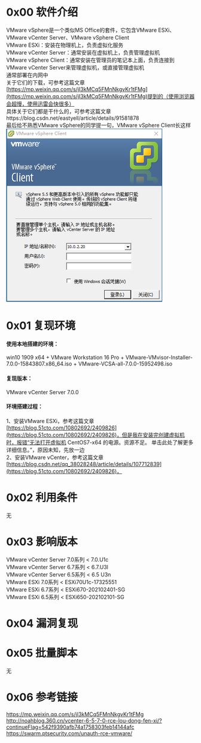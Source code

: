 # 0x00 软件介绍
VMware vSphere是一个类似MS Office的套件，它包含VMware ESXi、VMware vCenter Server、VMware vSphere Client  
VMware ESXi：安装在物理机上，负责虚拟化服务  
VMware vCenter Server：通常安装在虚拟机上，负责管理虚拟机  
VMware vSphere Client：通常安装在管理员的笔记本上面，负责连接到VMware vCenter Server来管理虚拟机，或直接管理虚拟机  
通常部署在内网中  
关于它们的下载，可参考这篇文章[https://mp.weixin.qq.com/s/jI3kMCq5FMnNkgvKr1tFMg](https://mp.weixin.qq.com/s/jI3kMCq5FMnNkgvKr1tFMg)提到的（使用浏览器会超慢，使用迅雷会快很多）  
具体关于它们都是干什么的，可参考这篇文章https://blog.csdn.net/eastyell/article/details/91581878  
最后给不熟悉VMware vSphere的同学提一句，VMware vSphere Client长这样  
![image](./pic/0.png)

# 0x01 复现环境
#### 使用本地搭建的环境：  
win10 1909 x64 + VMware Workstation 16 Pro + VMware-VMvisor-Installer-7.0.0-15843807.x86_64.iso + VMware-VCSA-all-7.0.0-15952498.iso  
#### 复现版本：  
VMware vCenter Server 7.0.0  
#### 环境搭建过程：  
1、安装VMware ESXi，参考这篇文章[https://blog.51cto.com/10802692/2409826](https://blog.51cto.com/10802692/2409826)，但是我在安装完创建虚拟机时，报错“无法打开虚拟机 CentOS7-x64 的电源。资源不足。 单击此处了解更多详细信息。”，原因未知，先放一边  
2、安装VMware vCenter，参考这篇文章[https://blog.csdn.net/qq_38028248/article/details/107712839](https://blog.51cto.com/10802692/2409826)，

# 0x02 利用条件
无

# 0x03 影响版本
VMware vCenter Server 7.0系列 < 7.0.U1c  
VMware vCenter Server 6.7系列 < 6.7.U3l  
VMware vCenter Server 6.5系列 < 6.5 U3n  
VMware ESXi 7.0系列 < ESXi70U1c-17325551  
VMware ESXi 6.7系列 < ESXi670-202102401-SG  
VMware ESXi 6.5系列 < ESXi650-202102101-SG

# 0x04 漏洞复现


# 0x05 批量脚本
无

# 0x06 参考链接
https://mp.weixin.qq.com/s/jI3kMCq5FMnNkgvKr1tFMg  
http://noahblog.360.cn/vcenter-6-5-7-0-rce-lou-dong-fen-xi/?continueFlag=542f9390afb74a1758303feb14144afc  
https://swarm.ptsecurity.com/unauth-rce-vmware/
